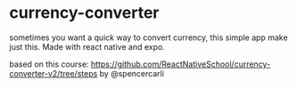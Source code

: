 # currency-converter
sometimes you want a quick way to convert currency, this simple app make just this. Made with react native and expo. 

based on this course: https://github.com/ReactNativeSchool/currency-converter-v2/tree/steps
by @spencercarli
